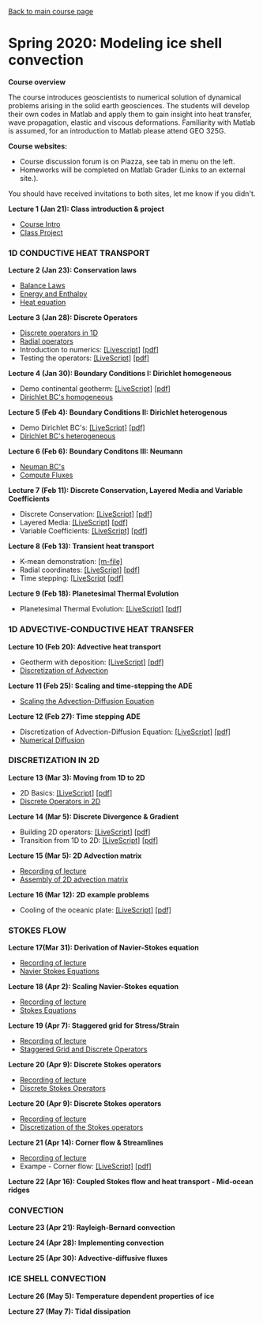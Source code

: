 [Back to main course page](https://mhesse.github.io/numerical_modeling/)
# Spring 2020: Modeling ice shell convection

**Course overview**

The course introduces geoscientists to numerical solution of dynamical problems arising in the solid earth geosciences. The students will develop their own codes in Matlab and apply them to gain insight into heat transfer, wave propagation, elastic and viscous deformations. Familiarity with Matlab is assumed, for an introduction to Matlab please attend GEO 325G.

**Course websites:**

* Course discussion forum is on Piazza, see tab in menu on the left.
* Homeworks will be completed on Matlab Grader (Links to an external site.).

You should have received invitations to both sites, let me know if you didn't.

**Lecture  1 (Jan 21): Class introduction & project**
* [Course Intro](modules/CourseIntro2020.pdf)
* [Class Project](modules/ClassProject_2020.pdf)

### 1D CONDUCTIVE HEAT TRANSPORT

**Lecture  2 (Jan 23): Conservation laws**
* [Balance Laws](modules/BalanceLaws.pdf)
* [Energy and Enthalpy](modules/Energy_Enthalpy.pdf)
* [Heat equation](modules/Heat_equation.pdf)

**Lecture  3 (Jan 28): Discrete Operators**
* [Discrete operators in 1D](modules/DiscreteOps1D.pdf)
* [Radial operators](modules/RadialOperators.pdf)
* Introduction to numerics: [[Livescript]](spring2020/demo_intro_numerics.mlx) [[pdf]](spring2020/demo_intro_numerics.pdf)
* Testing the operators: [[LiveScript]](spring2020/demo_testing_ops.mlx) [[pdf]](spring2020/demo_testing_ops.pdf)

**Lecture  4 (Jan 30): Boundary Conditions I: Dirichlet homogeneous**
* Demo continental geotherm: [[LiveScript]](spring2020/demo_ContinentalGeotherm.mlx) [[pdf]](spring2020/demo_ContinentalGeotherm.pdf)
* [Dirichlet BC's homogeneous](modules/BC_Dirichlet_homo.pdf)

**Lecture  5 (Feb  4): Boundary Conditions II: Dirichlet heterogenous**
* Demo Dirichlet BC's: [[LiveScript]](spring2020/demo_BC_Dirichlet_2020.mlx) [[pdf]](spring2020/demo_BC_Dirichlet_2020.pdf)
* [Dirichlet BC's heterogeneous](modules/BC_Dirichlet_hetero.pdf)

**Lecture  6 (Feb  6): Boundary Conditons III: Neumann**
* [Neuman BC's](spring2020/BC_Neumann2020.pdf)
* [Compute Fluxes](spring2020/Compute_Fluxes_geotherm.pdf)

**Lecture  7 (Feb  11): Discrete Conservation, Layered Media and Variable Coefficients**
* Discrete Conservation: [[LiveScript]](spring2020/demo_discrete_conservation.mlx) [[pdf]](spring2020/demo_discrete_conservation.pdf)
* Layered Media: [[LiveScript]](spring2020/demo_layered_media.mlx) [[pdf]](spring2020/demo_layered_media.pdf)
* Variable Coefficients: [[LiveScript]](spring2020/demo_variable_coeff.mlx) [[pdf]](spring2020/demo_variable_coeff.pdf)

**Lecture  8 (Feb 13): Transient heat transport**
* K-mean demonstration: [[m-file]](spring2020/demo_K_mean.m)
* Radial coordinates: [[LiveScript]](spring2020/demo_radial_coords.mlx) [[pdf]](spring2020/demo_radial_coords.pdf)
* Time stepping: [[LiveScript](spring2020/demo_timestepping.mlx) [[pdf]](spring2020/demo_timestepping.pdf)

**Lecture  9 (Feb 18): Planetesimal Thermal Evolution**
* Planetesimal Thermal Evolution: [[LiveScript]](spring2020/demo_PlanetesimalThermalEvolution.mlx) [[pdf]](spring2020/demo_PlanetesimalThermalEvolution.pdf)

### 1D ADVECTIVE-CONDUCTIVE HEAT TRANSFER

**Lecture 10 (Feb 20): Advective heat transport**
* Geotherm with deposition: [[LiveScript]](spring2020/demo_GeothermErosionDeposition.mlx) [[pdf]](spring2020/demo_GeothermErosionDeposition.pdf)
* [Discretization of Advection](modules/DiscretizationAdvective.pdf)

**Lecture 11 (Feb 25): Scaling and time-stepping the ADE**
* [Scaling the Advection-Diffusion Equation](spring2020/Scaling_ADE_heat.pdf)

**Lecture 12 (Feb 27): Time stepping ADE**
* Discretization of Advection-Diffusion Equation: [[LiveScript]](spring2020/demo_ADE_discretization.mlx) [[pdf]](spring2020/demo_ADE_discretization.pdf)
* [Numerical Diffusion](spring2020/NumericalDiffusion.pdf)

### DISCRETIZATION IN 2D

**Lecture 13 (Mar  3): Moving from 1D to 2D**
* 2D Basics: [[LiveScript]](spring2020/demo_2d_basics.mlx) [[pdf]](spring2020/demo_2d_basics.pdf)
* [Discrete Operators in 2D](modules/DiscreteOperators2D.pdf)

**Lecture 14 (Mar  5): Discrete Divergence & Gradient**
* Building 2D operators: [[LiveScript]](spring2020/demo_2d_ops.mlx) [[pdf]](spring2020/demo_2d_ops.pdf)
* Transition from 1D to 2D: [[LiveScript]](spring2020/demo_transition2D.mlx) [[pdf]](spring2020/demo_transition2D.pdf)

**Lecture 15 (Mar  5): 2D Advection matrix**
* [Recording of lecture](https://zoom.us/signin?_x_zm_rtaid=HokoMv2xS3CBSYYiZYw3gA.1625856348631.658a4086332232eed4d2eb57b9e5f676&_x_zm_rhtaid=868)
* [Assembly of 2D advection matrix](spring2020/DiscretizationAdvection2D_kron.pdf)

**Lecture 16 (Mar 12): 2D example problems**
* Cooling of the oceanic plate: [[LiveScript]](spring2020/demo_oceanic_plate_cooling.mlx) [[pdf]](spring2020/demo_oceanic_plate_cooling.pdf)

### STOKES FLOW

**Lecture 17(Mar  31): Derivation of Navier-Stokes equation**
* [Recording of lecture](https://zoom.us/signin?_x_zm_rtaid=HokoMv2xS3CBSYYiZYw3gA.1625856348631.658a4086332232eed4d2eb57b9e5f676&_x_zm_rhtaid=868)
* [Navier Stokes Equations](spring2020/NavierStokesEquations.pdf)

**Lecture 18 (Apr 2): Scaling Navier-Stokes equation**
* [Recording of lecture](https://zoom.us/signin?_x_zm_rtaid=HokoMv2xS3CBSYYiZYw3gA.1625856348631.658a4086332232eed4d2eb57b9e5f676&_x_zm_rhtaid=868)
* [Stokes Equations](spring2020/StokesEquations.pdf)

**Lecture 19 (Apr 7): Staggered grid for Stress/Strain**
* [Recording of lecture](https://zoom.us/signin?_x_zm_rtaid=HokoMv2xS3CBSYYiZYw3gA.1625856348631.658a4086332232eed4d2eb57b9e5f676&_x_zm_rhtaid=868)
* [Staggered Grid and Discrete Operators](spring2020/StokesGrid.pdf)

**Lecture 20 (Apr 9): Discrete Stokes operators**
* [Recording of lecture](https://zoom.us/signin?_x_zm_rtaid=HokoMv2xS3CBSYYiZYw3gA.1625856348631.658a4086332232eed4d2eb57b9e5f676&_x_zm_rhtaid=868)
* [Discrete Stokes Operators](spring2020/StokesOps.pdf)

**Lecture 20 (Apr 9): Discrete Stokes operators**
* [Recording of lecture](https://zoom.us/signin?_x_zm_rtaid=oUjYgHvLQxexj_5NGblTDw.1626012580939.584b654d68fb6abd41baf210c0e19eec&_x_zm_rhtaid=574)
* [Discretization of the Stokes operators](spring2020/StokesOps.pdf)

**Lecture 21 (Apr 14): Corner flow & Streamlines**
* [Recording of lecture](https://zoom.us/signin?_x_zm_rtaid=oUjYgHvLQxexj_5NGblTDw.1626012580939.584b654d68fb6abd41baf210c0e19eec&_x_zm_rhtaid=574)
* Exampe - Corner flow: [[LiveScript]](spring2020/demo_CornerFlow.mlx) [[pdf]](spring2020/demo_CornerFlow.pdf)

**Lecture 22 (Apr 16): Coupled Stokes flow and heat transport - Mid-ocean ridges**

### CONVECTION

**Lecture 23 (Apr 21): Rayleigh-Bernard convection**

**Lecture 24 (Apr 28): Implementing convection**

**Lecture 25 (Apr 30): Advective-diffusive fluxes**

### ICE SHELL CONVECTION
**Lecture 26 (May 5): Temperature dependent properties of ice**

**Lecture 27 (May 7): Tidal dissipation**
